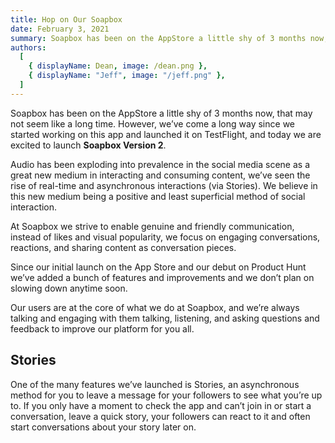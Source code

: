 ```yaml
---
title: Hop on Our Soapbox
date: February 3, 2021
summary: Soapbox has been on the AppStore a little shy of 3 months now, that may not seem like a long time. However, we’ve come a long way since we started working on this app and launched it on TestFlight, and today we are excited to launch Soapbox Version 2.
authors:
  [
    { displayName: Dean, image: /dean.png },
    { displayName: "Jeff", image: "/jeff.png" },
  ]
---
```


Soapbox has been on the AppStore a little shy of 3 months now, that may not seem like a long time. However, we’ve come a long way since we started working on this app and launched it on TestFlight, and today we are excited to launch **Soapbox Version 2**.

Audio has been exploding into prevalence in the social media scene as a great new medium in interacting and consuming content, we’ve seen the rise of real-time and asynchronous interactions (via Stories). We believe in this new medium being a positive and least superficial method of social interaction.

At Soapbox we strive to enable genuine and friendly communication, instead of likes and visual popularity, we focus on engaging conversations, reactions, and sharing content as conversation pieces.

Since our initial launch on the App Store and our debut on Product Hunt we’ve added a bunch of features and improvements and we don’t plan on slowing down anytime soon.

Our users are at the core of what we do at Soapbox, and we’re always talking and engaging with them talking, listening, and asking questions and feedback to improve our platform for you all.

## Stories

One of the many features we’ve launched is Stories, an asynchronous method for you to leave a message for your followers to see what you’re up to. If you only have a moment to check the app and can’t join in or start a conversation, leave a quick story, your followers can react to it and often start conversations about your story later on.
